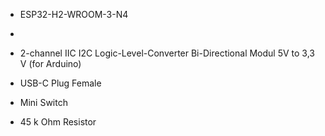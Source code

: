 - ESP32-H2-WROOM-3-N4

- 
- 2-channel IIC I2C Logic-Level-Converter Bi-Directional Modul 5V to 3,3 V (for Arduino)
- USB-C Plug Female
- Mini Switch 
- 45 k Ohm Resistor